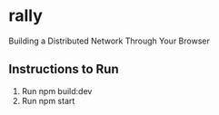 # rally
Building a Distributed Network Through Your Browser

## Instructions to Run

1. Run npm build:dev
2. Run npm start
